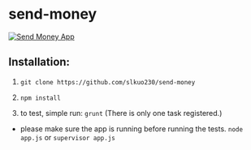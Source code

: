 send-money
==========

[![Send Money App](http://blogs-images.forbes.com/halahtouryalai/files/2013/03/1028_retire-early-kids-baby-money_380x278.jpg)](https://github.com/slkuo230/send-money)

## Installation:
1. `git clone https://github.com/slkuo230/send-money`

2. `npm install`

3. to test, simple run: `grunt` (There is only one task registered.)
  * please make sure the app is running before running the tests. `node app.js` or `supervisor app.js`